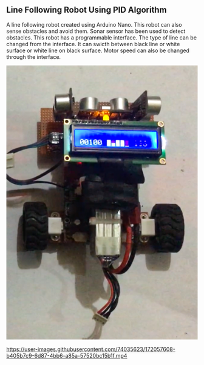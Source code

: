 ## Line Following Robot Using PID Algorithm
A line following robot created using Arduino Nano. This robot can also sense obstacles and avoid them. Sonar sensor has been used to detect obstacles. This robot has a programmable interface. The type of line can be changed from the interface. It can swicth between black line or white surface or white line on black surface. Motor speed can also be changed through the interface. 
<p align="center">
<img src="https://github.com/mwasikz/Line-Following-Robot/blob/main/reademe_assets/LFR.png" width="600">
</p>

https://user-images.githubusercontent.com/74035623/172057608-b405b7c9-6d87-4bb6-a85a-57520bc15b1f.mp4

